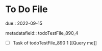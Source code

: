 # To Do File

due:: 2022-09-15

metadatafield:: todoTestFile_890_4

- [ ] Task of todoTestFile_890 1 [[Query me]]
